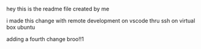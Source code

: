 hey this is the readme file created by me


i made this change with remote development on vscode thru ssh on virtual box ubuntu

adding a fourth change broo!!1